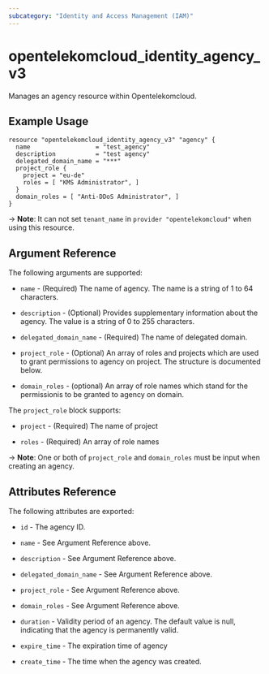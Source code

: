 ```yaml
---
subcategory: "Identity and Access Management (IAM)"
---
```


# opentelekomcloud_identity_agency_v3

Manages an agency resource within Opentelekomcloud.

## Example Usage

```hcl
resource "opentelekomcloud_identity_agency_v3" "agency" {
  name                  = "test_agency"
  description           = "test agency"
  delegated_domain_name = "***"
  project_role {
    project = "eu-de"
    roles = [ "KMS Administrator", ]
  }
  domain_roles = [ "Anti-DDoS Administrator", ]
}
```

-> **Note**: It can not set `tenant_name` in `provider "opentelekomcloud"` when using this resource.

## Argument Reference

The following arguments are supported:

* `name` - (Required) The name of agency. The name is a string of 1 to 64
  characters.

* `description` - (Optional) Provides supplementary information about the
  agency. The value is a string of 0 to 255 characters.

* `delegated_domain_name` - (Required) The name of delegated domain.

* `project_role` - (Optional) An array of roles and projects which are used to
  grant permissions to agency on project. The structure is documented below.

* `domain_roles` - (optional) An array of role names which stand for the
  permissionis to be granted to agency on domain.

The `project_role` block supports:

* `project` - (Required) The name of project

* `roles` - (Required) An array of role names

-> **Note**: One or both of `project_role` and `domain_roles` must be input when creating an agency.

## Attributes Reference

The following attributes are exported:

* `id` - The agency ID.

* `name` - See Argument Reference above.

* `description` - See Argument Reference above.

* `delegated_domain_name` - See Argument Reference above.

* `project_role` - See Argument Reference above.

* `domain_roles` - See Argument Reference above.

* `duration` - Validity period of an agency. The default value is null,
  indicating that the agency is permanently valid.

* `expire_time` - The expiration time of agency

* `create_time` - The time when the agency was created.
